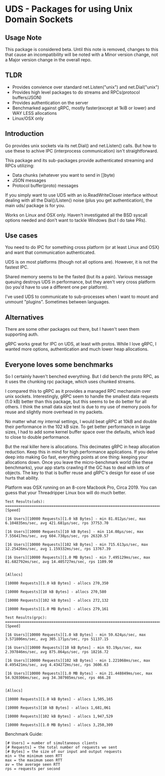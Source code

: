 # UDS - Packages for using Unix Domain Sockets

## Usage Note
This package is considered beta. Until this note is removed, changes to this that cause an incompatibility will be noted with a Minor version change, not a Major version change in
the overall repo.

## TLDR

- Provides convience over standard net.Listen("unix") and net.Dial("unix")
- Provides high level packages to do streams and RPCs(protocol buffers/JSON)
- Provides authentication on the server
- Benchmarked against gRPC, mostly faster(except at 1kiB or lower) and WAY LESS allocations
- Linux/OSX only

## Introduction
Go provides unix sockets via its net.Dial() and net.Listen() calls.  But how to use these to achive IPC (interprocess communication) isn't straightforward.

This package and its sub-packages provide authenticated streaming and RPCs utilizing:
- Data chunks (whatever you want to send in []byte)
- JSON messages
- Protocol buffer(proto) messages

If you simply want to use UDS with an io.ReadWriteCloser interface without
dealing with all the Dial()/Listen() noise (plus you get authentication), the main uds/ package is for you.

Works on Linux and OSX only. Haven't investigated all the BSD syscall options needed and don't want to tackle Windows (but I do take PRs).

## Use cases

You need to do IPC for something cross platform (or at least Linux and OSX) and
want that communication authenticated.

UDS is on most platforms (though not all options are). However, it is not the fastest IPC. 

Shared memory seems to be the fasted (but its a pain). Various message queuing destroys UDS in performance, but they aren't very cross platform (so you'd have to use a different one per platform).

I've used UDS to communicate to sub-processes when I want to mount and unmount "plugins".  Sometimes between languages.

## Alternatives

There are some other packages out there, but I haven't seen them supporting auth.

gRPC works great for IPC on UDS, at least with protos. While I love gRPC, I wanted more options, authentication and much lower heap allocations.

## Everyone loves some benchmarks

So I certainly haven't benched everything. But I did bench the proto RPC, as it uses the chunking rpc package, which uses chunked streams. 

I compared this to gRPC as it provides a managed RPC mechansim over unix sockets. Interestingly, gRPC seem to handle the smallest data requests (1.0 kB) better than this package, but this seems to be do better for all others. I think the small data size test is due to my use of memory pools for reuse and slightly more overhead in my packets.

No matter what my internal settings, I would beat gRPC at 10kB and double their performance in the 102 kB size.  To get better performance in large sizes, I had to add some kernel buffer space over the defaults, which lead to close to double performance.

But the real killer here is allocations. This decimates gRPC in heap allocation reduction. Keep this in mind for high performance applications. If you delve deep into making Go fast, everything points at one thing: keeping your allocations down. Once you leave the micro-benchmark world (like these benchmarks), your app starts crawling if the GC has to deal with lots of objects. The key to that is buffer reuse and gRPC's design for ease of use hurts that ability.

Platform was OSX running on an 8-core Macbook Pro, Circa 2019. You can guess that your Threadripper Linux box will do much better.

```
Test Results(uds):
==========================================================================
[Speed]

[16 Users][10000 Requests][1.0 kB Bytes] - min 81.012µs/sec, max 6.104835ms/sec, avg 421.681µs/sec, rps 37753.70

[16 Users][10000 Requests][10 kB Bytes] - min 114.08µs/sec, max 7.556417ms/sec, avg 604.738µs/sec, rps 26320.57

[16 Users][10000 Requests][102 kB Bytes] - min 715.613µs/sec, max 12.25426ms/sec, avg 1.159332ms/sec, rps 13767.39

[16 Users][10000 Requests][1.0 MB Bytes] - min 7.495129ms/sec, max 81.682792ms/sec, avg 14.405727ms/sec, rps 1109.90


[Allocs]

[10000 Requests][1.0 kB Bytes] - allocs 270,350

[10000 Requests][10 kB Bytes] - allocs 270,580

[10000 Requests][102 kB Bytes] - allocs 272,132

[10000 Requests][1.0 MB Bytes] - allocs 279,161

Test Results(grpc):
==========================================================================
[Speed]

[16 Users][10000 Requests][1.0 kB Bytes] - min 59.624µs/sec, max 3.571806ms/sec, avg 305.171µs/sec, rps 51137.15

[16 Users][10000 Requests][10 kB Bytes] - min 93.19µs/sec, max 2.397846ms/sec, avg 875.864µs/sec, rps 18216.72

[16 Users][10000 Requests][102 kB Bytes] - min 1.221068ms/sec, max 8.495421ms/sec, avg 4.434272ms/sec, rps 3606.63

[16 Users][10000 Requests][1.0 MB Bytes] - min 21.448849ms/sec, max 54.920306ms/sec, avg 34.307985ms/sec, rps 466.28


[Allocs]

[10000 Requests][1.0 kB Bytes] - allocs 1,505,165

[10000 Requests][10 kB Bytes] - allocs 1,681,061

[10000 Requests][102 kB Bytes] - allocs 1,947,529

[10000 Requests][1.0 MB Bytes] - allocs 3,250,309
```

Benchmark Guide: 
```
[# Users] = number of simultaneous clients
[# Requests] = the total number of requests we sent
[# Bytes] = the size of our input and output requests
min = the minimum seen RTT
max = the maximum seen RTT
av = the average seen RTT
rps = requests per second
```
